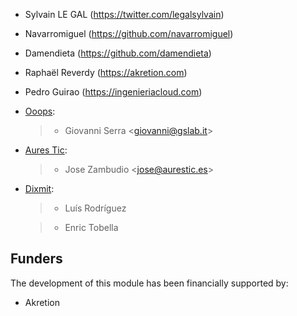 - Sylvain LE GAL (<https://twitter.com/legalsylvain>)

- Navarromiguel (<https://github.com/navarromiguel>)

- Damendieta (<https://github.com/damendieta>)

- Raphaël Reverdy (<https://akretion.com>)

- Pedro Guirao (<https://ingenieriacloud.com>)

- [Ooops](https://www.ooops404.com):

  > - Giovanni Serra \<<giovanni@gslab.it>\>

- [Aures Tic](https://aurestic.es):

  > - Jose Zambudio \<<jose@aurestic.es>\>

- [Dixmit](https://www.dixmit.com):

  > - Luís Rodríguez

  > - Enric Tobella

## Funders

The development of this module has been financially supported by:

- Akretion
